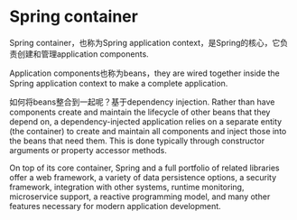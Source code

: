 # Spring container
Spring container，也称为Spring application context，是Spring的核心，它负责创建和管理application components.

Application components也称为beans，they are wired together inside the Spring application context to make a complete application.

如何将beans整合到一起呢？基于dependency injection. Rather than have components create and maintain the lifecycle of other beans that they depend on, a dependency-injected application relies on a separate entity (the container) to create and maintain all components and inject those into the beans that need them. This is done typically through constructor arguments or property accessor methods.

On top of its core container, Spring and a full portfolio of related libraries offer a web framework, a variety of data persistence options, a security framework, integration with other systems, runtime monitoring, microservice support, a reactive programming model, and many other features necessary for modern application development.